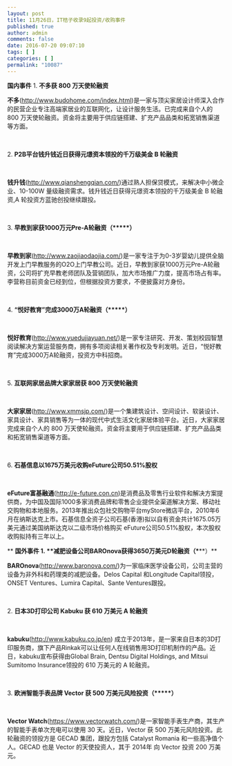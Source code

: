 ```yaml
---
layout: post
title: 11月26日，IT桔子收录9起投资/收购事件
published: true
author: admin
comments: false
date: 2016-07-20 09:07:10
tags: [ ]
categories: [ ]
permalink: "10087"
---
```

**国内事件**     1. **不多获 800 万天使轮融资**&nbsp; 

**不多**(http://www.budohome.com/index.html)是一家与顶尖家居设计师深入合作的民营企业专注高端家居业的互联网化，让设计服务生活。已完成来自个人的 800 万天使轮融资。资金将主要用于供应链搭建、扩充产品品类和拓宽销售渠道等方面。

&nbsp;

2. **P2B平台钱升钱近日获得元璟资本领投的千万级美金 B 轮融资**

&nbsp;

**钱升钱**(http://www.qianshengqian.com/)通过熟人担保贷模式，来解决中小微企业、10-100W 量级融资需求。钱升钱近日获得元璟资本领投的千万级美金 B 轮融资,A 轮投资方蓝驰创投继续跟投。

&nbsp;

3. **早教到家获1000万元Pre-A轮融资（\*****）**

&nbsp;

**早教到家**(http://www.zaojiaodaojia.com/)是一家专注于为0-3岁婴幼儿提供全脑开发上门早教服务的O2O上门早教公司。近日，早教到家获1000万元Pre-A轮融资，公司将扩充早教老师团队及营销团队，加大市场推广力度，提高市场占有率。李营称目前资金已经到位，但根据投资方要求，不便披露对方身份。

&nbsp;

4. **“悦好教育”完成3000万A轮融资（\*****）**

&nbsp;

**悦好教育**(http://www.yuedujiayuan.net/)是一家专注研究、开发、策划校园智慧阅读解决方案运营服务商，拥有多项阅读相关著作权及专利发明。近日，“悦好教育”完成3000万A轮融资，投资方中科招商。

&nbsp;

5. **互联网家居品牌大家家居获 800 万天使轮融资**

&nbsp;

**大家家居**(http://www.xmmsjp.com/)是一个集建筑设计、空间设计、软装设计、家具设计、家具销售等为一体的现代中式生活文化家居体验平台。近日，大家家居完成来自个人的 800 万天使轮融资。资金将主要用于供应链搭建、扩充产品品类和拓宽销售渠道等方面。

&nbsp;

6. **石基信息以1675万美元收购eFuture公司50.51%股权**

&nbsp;

**eFuture富基融通**(http://e-future.con.cn)是消费品及零售行业软件和解决方案提供商，为中国及国际1000多家消费品牌和零售企业提供全渠道解决方案、移动社交购物和本地服务。2013年推出众包社交购物平台myStore微店平台，2010年6月在纳斯达克上市。石基信息全资子公司石基(香港)拟以自有资金共计1675.05万美元通过美国纳斯达克以二级市场价格购买 eFuture公司50.51%股权，本次股权收购拟持有三年以上。     

** ****国外事件**      1. **减肥设备公司BAROnova获得3650万美元D轮融资（\*****）**&nbsp; 

**BAROnova**(http://www.baronova.com/)为一家临床医学设备公司，公司主营的设备为非外科和药理类的减肥设备。Delos Capital 和Longitude Capital领投，ONSET Ventures、Lumira Capital、Sante Ventures跟投。

&nbsp;

2. **日本3D打印公司 Kabuku 获 610 万美元 A 轮融资**

&nbsp;

**kabuku**(http://www.kabuku.co.jp/en) 成立于2013年，是一家来自日本的3D打印服务商，旗下产品Rinkak可以让任何人在线销售用3D打印机制作的产品。近日，kabuku宣布获得由Global Brain, Dentsu Digital Holdings, and Mitsui Sumitomo Insurance领投的 610 万美元的 A 轮融资。

&nbsp;

3. **欧洲智能手表品牌 Vector 获 500 万美元风险投资（\*****）**

&nbsp;

**Vector Watch**(https://www.vectorwatch.com/)是一家智能手表生产商，其生产的智能手表单次充电可以使用 30 天。近日，Vector 获 500 万美元风险投资。此轮融资的领投方是 GECAD 集团，跟投方包括 Catalyst Romania 和一些高净值个人。GECAD 也是 Vector 的天使投资人，其于 2014年 向 Vector 投资 200 万美元。

&nbsp; 
